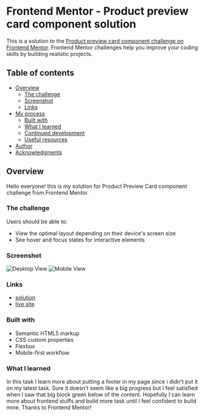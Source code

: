 # Frontend Mentor - Product preview card component solution

This is a solution to the [Product preview card component challenge on Frontend Mentor](https://www.frontendmentor.io/challenges/product-preview-card-component-GO7UmttRfa). Frontend Mentor challenges help you improve your coding skills by building realistic projects. 

## Table of contents

- [Overview](#overview)
  - [The challenge](#the-challenge)
  - [Screenshot](#screenshot)
  - [Links](#links)
- [My process](#my-process)
  - [Built with](#built-with)
  - [What I learned](#what-i-learned)
  - [Continued development](#continued-development)
  - [Useful resources](#useful-resources)
- [Author](#author)
- [Acknowledgments](#acknowledgments)

## Overview
Hello everyone! this is my solution for Product Preview Card component challenge from Frontend Mentor.

### The challenge

Users should be able to:

- View the optimal layout depending on their device's screen size
- See hover and focus states for interactive elements

### Screenshot

![Desktop View](/screenshots/desktop%20view.jpeg)
![Mobile View](/screenshots/mobile%20view.jpeg)

### Links

- [solution](https://www.frontendmentor.io/solutions/product-preview-card-component--Ak1qyz_mt)
- [live site](https://your-live-site-url.com)

### Built with

- Semantic HTML5 markup
- CSS custom properties
- Flexbox
- Mobile-first workflow

### What I learned

In this task I learn more about putting a footer in my page since i didn't put it on my latest task. Sure it doesn't seem like a big progress but I feel satisfied when I saw that big block green below of the content. Hopefully I can learn more about frontend stuffs and build more task until I feel confident to build mine. Thanks to Frontend Mentor!